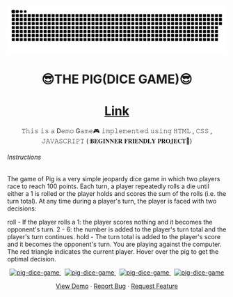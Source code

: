
<a href=#><img src="snake.svg"></a>
<br>
<h1 align="center"> <strong> 😎THE PIG(DICE GAME)😎 </strong> </h1> 
<h1 align="center"><a href="https://thowfeeksalim.github.io/pig-dice-game">Link</a></h1>
<p align="center">
𝚃𝚑𝚒𝚜 𝚒𝚜 𝚊 D𝚎𝚖𝚘 G𝚊𝚖𝚎🎮 𝚒𝚖𝚙𝚕𝚎𝚖𝚎𝚗𝚝𝚎𝚍 𝚞𝚜𝚒𝚗𝚐 𝙷𝚃𝙼𝙻 , 𝙲𝚂𝚂 , 𝙹𝙰𝚅𝙰𝚂𝙲𝚁𝙸𝙿𝚃  ( 𝐁𝐄𝐆𝐈𝐍𝐍𝐄𝐑 𝐅𝐑𝐈𝐄𝐍𝐃𝐋𝐘 𝐏𝐑𝐎𝐉𝐄𝐂𝐓🧒)
</p>
<H6>Instructions</H6>
The game of Pig is a very simple jeopardy dice game in which two players race to reach 100 points. Each turn, a player repeatedly rolls a die until either a 1 is rolled or the player holds and scores the sum of the rolls (i.e. the turn total). At any time during a player's turn, the player is faced with two decisions:

roll - If the player rolls a
1: the player scores nothing and it becomes the opponent's turn.
2 - 6: the number is added to the player's turn total and the player's turn continues.
hold - The turn total is added to the player's score and it becomes the opponent's turn.
You are playing against the computer. The red triangle indicates the current player. Hover over the pig to get the optimal decision.
                                                           
                                                          
                                                           
                                                                  
                                            
<p align="center">                   
<a href="https://github.com/thowfeeksalim/pig-dice-game/fork" target="blank">            
<img src="https://img.shields.io/github/forks/thowfeeksalim/pig-dice-game?style=flat-square" alt="pig-dice-game"/>
</a>&nbsp;
<a href="https://github.com/thowfeeksalim/pig-dice-game/stargazers" target="blank">
<img src="https://img.shields.io/github/stars/thowfeeksalim/pig-dice-game?style=flat-square" alt="pig-dice-game"/>
</a>&nbsp;
<a href="https://github.com/thowfeeksalim/pig-dice-game/issues" target="blank">
<img src="https://img.shields.io/github/issues/thowfeeksalim/pig-dice-game?style=flat-square" alt="pig-dice-game"/>
</a>&nbsp;
<a href="https://github.com/thowfeeksalim/pig-dice-game/pulls" target="blank">
<img src="https://img.shields.io/github/issues-pr/thowfeeksalim/pig-dice-game?style=flat-square" alt="pig-dice-game"/>
</a>
</p>
 
<p align="center">
  <a href="https://thowfeeksalim.github.io/pig-dice-game" target="blank">View Demo</a>
  ·
  <a href="https://github.com/thowfeeksalim/pig-dice-game/issues/new/choose">Report Bug</a>
  ·
  <a href="https://github.com/thowfeeksalim/pig-dice-game/issues/new/choose">Request Feature</a>
</p>
